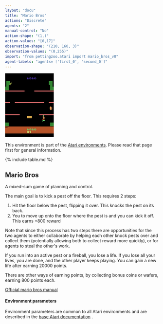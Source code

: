 ```yaml
---
layout: "docu"
title: "Mario Bros"
actions: "Discrete"
agents: "2"
manual-control: "No"
action-shape: "(1,)"
action-values: "[0,17]"
observation-shape: "(210, 160, 3)"
observation-values: "(0,255)"
import: "from pettingzoo.atari import mario_bros_v0"
agent-labels: "agents= ['first_0', 'second_0']"
---
```


<div class="floatright" markdown="1">

![mario_bros gif](atari_mario_bros.gif)

This environment is part of the [Atari environments](../atari). Please read that page first for general information.

{% include table.md %}

</div>

## Mario Bros


A mixed-sum game of planning and control.

The main goal is to kick a pest off the floor. This requires 2 steps:

1. Hit the floor below the pest, flipping it over. This knocks the pest on its back.
2. You to move up onto the floor where the pest is and you can kick it off. This earns +800 reward

Note that since this process has two steps there are opportunities for the two agents to either collaborate by helping each other knock pests over and collect them (potentially allowing both to collect reward more quickly), or for agents to steal the other's work.

If you run into an active pest or a fireball, you lose a life. If you lose all your lives, you are done, and the other player keeps playing. You can gain a new life after earning 20000 points.

There are other ways of earning points, by collecting bonus coins or wafers, earning 800 points each.

[Official mario bros manual](https://atariage.com/manual_html_page.php?SoftwareLabelID=286)

#### Environment parameters

Environment parameters are common to all Atari environments and are described in the [base Atari documentation](../atari) .
